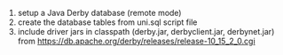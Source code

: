 1) setup a Java Derby database (remote mode)
2) create the database tables from uni.sql script file
3) include driver jars in classpath (derby.jar, derbyclient.jar, derbynet.jar) from https://db.apache.org/derby/releases/release-10_15_2_0.cgi
